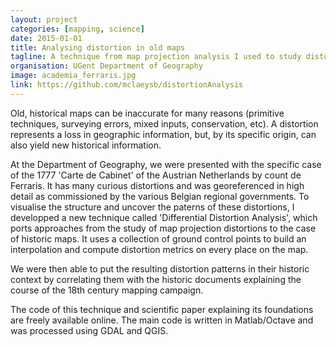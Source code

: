 ```yaml
---
layout: project
categories: [mapping, science]
date: 2015-01-01
title: Analysing distortion in old maps
tagline: A technique from map projection analysis I used to study distortion in historical maps
organisation: UGent Department of Geography
image: academia_ferraris.jpg
link: https://github.com/mclaeysb/distortionAnalysis
---
```

Old, historical maps can be inaccurate for many reasons (primitive techniques, surveying errors, mixed inputs, conservation, etc). A distortion represents a loss in geographic information, but, by its specific origin, can also yield new historical information.

At the Department of Geography, we were presented with the specific case of the 1777 'Carte de Cabinet' of the Austrian Netherlands by count de Ferraris. It has many curious distortions and was georeferenced in high detail as commissioned by the various Belgian regional governments. To visualise the structure and uncover the paterns of these distortions, I developped a new technique called 'Differential Distortion Analysis', which ports approaches from the study of map projection distortions to the case of historic maps. It uses a collection of ground control points to build an interpolation and compute distortion metrics on every place on the map. 

We were then able to put the resulting distortion patterns in their historic context by correlating them with the historic documents explaining the course of the 18th century mapping campaign.

The code of this technique and scientific paper explaining its foundations are freely available online. The main code is written in Matlab/Octave and was processed using GDAL and QGIS.